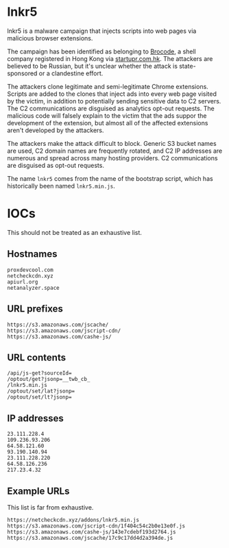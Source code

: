 # lnkr5 #

lnkr5 is a malware campaign that injects scripts into web pages via malicious browser extensions.

The campaign has been identified as belonging to [Brocode](brcode.io), a shell company registered in Hong Kong via [startupr.com.hk](https://startupr.com.hk/).  The attackers are believed to be Russian, but it's unclear whether the attack is state-sponsored or a clandestine effort.

The attackers clone legitimate and semi-legitimate Chrome extensions.  Scripts are added to the clones that inject ads into every web page visited by the victim, in addition to potentially sending sensitive data to C2 servers.  The C2 communications are disguised as analytics opt-out requests.  The malicious code will falsely explain to the victim that the ads suppor the development of the extension, but almost all of the affected extensions aren't developed by the attackers.

The attackers make the attack difficult to block.  Generic S3 bucket names are used, C2 domain names are frequently rotated, and C2 IP addresses are numerous and spread across many hosting providers.  C2 communications are disguised as opt-out requests.

The name `lnkr5` comes from the name of the bootstrap script, which has historically been named `lnkr5.min.js`.

# IOCs #

This should not be treated as an exhaustive list.

## Hostnames ##

```
proxdevcool.com
netcheckcdn.xyz
apiurl.org
netanalyzer.space
```

## URL prefixes ##

```
https://s3.amazonaws.com/jscache/
https://s3.amazonaws.com/jscript-cdn/
https://s3.amazonaws.com/cashe-js/
```

## URL contents ##

```
/api/js-get?sourceId=
/optout/get?jsonp=__twb_cb_
/lnkr5.min.js
/optout/set/lat?jsonp=
/optout/set/lt?jsonp=
```

## IP addresses ##

```
23.111.228.4
109.236.93.206
64.58.121.60
93.190.140.94
23.111.228.220
64.58.126.236
217.23.4.32
```

## Example URLs ##

This list is far from exhaustive.

```
https://netcheckcdn.xyz/addons/lnkr5.min.js
https://s3.amazonaws.com/jscript-cdn/1f404c54c2b0e13e0f.js
https://s3.amazonaws.com/cashe-js/143e7cdebf193d2764.js
https://s3.amazonaws.com/jscache/17c9c17dd4d2a394de.js
```